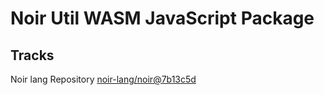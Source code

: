 # Noir Util WASM JavaScript Package

## Tracks

Noir lang Repository [noir-lang/noir@7b13c5d](https://github.com/noir-lang/noir/tree/7b13c5d0cc6260cbdfa1f3b2e599d24c968601df)
